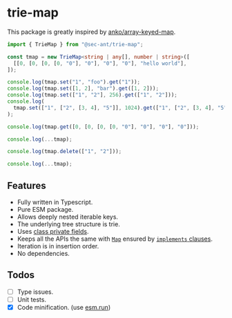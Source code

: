 # trie-map

This package is greatly inspired by [anko/array-keyed-map](https://github.com/anko/array-keyed-map).

```ts
import { TrieMap } from "@sec-ant/trie-map";

const tmap = new TrieMap<string | any[], number | string>([
  [[0, [0, [0, [0, "0"], "0"], "0"], "0"], "hello world"],
]);

console.log(tmap.set("1", "foo").get("1"));
console.log(tmap.set([1, 2], "bar").get([1, 2]));
console.log(tmap.set(["1", "2"], 256).get(["1", "2"]));
console.log(
  tmap.set(["1", ["2", [3, 4], "5"]], 1024).get(["1", ["2", [3, 4], "5"]])
);

console.log(tmap.get([0, [0, [0, [0, "0"], "0"], "0"], "0"]));

console.log(...tmap);

console.log(tmap.delete(["1", "2"]));

console.log(...tmap);
```

## Features

- Fully written in Typescript.
- Pure ESM package.
- Allows deeply nested iterable keys.
- The underlying tree structure is trie.
- Uses [class private fields](https://developer.mozilla.org/docs/Web/JavaScript/Reference/Classes/Private_class_fields).
- Keeps all the APIs the same with [`Map`](https://developer.mozilla.org/docs/Web/JavaScript/Reference/Global_Objects/Map#instance_properties) ensured by [`implements` clauses](https://www.typescriptlang.org/docs/handbook/2/classes.html#implements-clauses).
- Iteration is in insertion order.
- No dependencies.

## Todos

- [ ] Type issues.
- [ ] Unit tests.
- [x] Code minification. (use [esm.run](https://cdn.jsdelivr.net/npm/@sec-ant/trie-map@latest/+esm))
